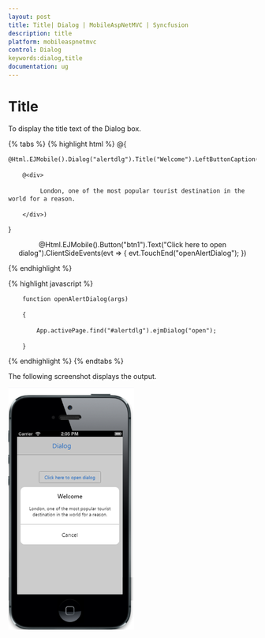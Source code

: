 ```yaml
---
layout: post
title: Title| Dialog | MobileAspNetMVC | Syncfusion
description: title
platform: mobileaspnetmvc
control: Dialog
keywords:dialog,title
documentation: ug
---
```


# Title

To display the title text of the Dialog box. 

{% tabs %}
{% highlight html %}
@{

    @Html.EJMobile().Dialog("alertdlg").Title("Welcome").LeftButtonCaption("Cancel").Content(

        @<div>

             London, one of the most popular tourist destination in the world for a reason.

        </div>)

}



<div style="text-align: center">

@Html.EJMobile().Button("btn1").Text("Click here to open dialog").ClientSideEvents(evt => { evt.TouchEnd("openAlertDialog"); })

</div>
{% endhighlight %}

{% highlight javascript %}




        function openAlertDialog(args)

        {

            App.activePage.find("#alertdlg").ejmDialog("open");

        }
{% endhighlight %}
{% endtabs %}

The following screenshot displays the output.

![](Title_images/Title_img1.png)



